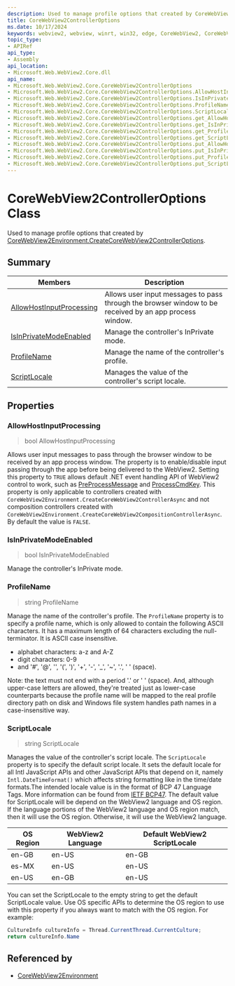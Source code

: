 ```yaml
---
description: Used to manage profile options that created by CoreWebView2Environment.CreateCoreWebView2ControllerOptions.
title: CoreWebView2ControllerOptions
ms.date: 10/17/2024
keywords: webview2, webview, winrt, win32, edge, CoreWebView2, CoreWebView2Controller, browser control, edge html, CoreWebView2ControllerOptions
topic_type:
- APIRef
api_type:
- Assembly
api_location:
- Microsoft.Web.WebView2.Core.dll
api_name:
- Microsoft.Web.WebView2.Core.CoreWebView2ControllerOptions
- Microsoft.Web.WebView2.Core.CoreWebView2ControllerOptions.AllowHostInputProcessing
- Microsoft.Web.WebView2.Core.CoreWebView2ControllerOptions.IsInPrivateModeEnabled
- Microsoft.Web.WebView2.Core.CoreWebView2ControllerOptions.ProfileName
- Microsoft.Web.WebView2.Core.CoreWebView2ControllerOptions.ScriptLocale
- Microsoft.Web.WebView2.Core.CoreWebView2ControllerOptions.get_AllowHostInputProcessing
- Microsoft.Web.WebView2.Core.CoreWebView2ControllerOptions.get_IsInPrivateModeEnabled
- Microsoft.Web.WebView2.Core.CoreWebView2ControllerOptions.get_ProfileName
- Microsoft.Web.WebView2.Core.CoreWebView2ControllerOptions.get_ScriptLocale
- Microsoft.Web.WebView2.Core.CoreWebView2ControllerOptions.put_AllowHostInputProcessing
- Microsoft.Web.WebView2.Core.CoreWebView2ControllerOptions.put_IsInPrivateModeEnabled
- Microsoft.Web.WebView2.Core.CoreWebView2ControllerOptions.put_ProfileName
- Microsoft.Web.WebView2.Core.CoreWebView2ControllerOptions.put_ScriptLocale
---
```


# CoreWebView2ControllerOptions Class



Used to manage profile options that created by [CoreWebView2Environment.CreateCoreWebView2ControllerOptions](corewebview2environment.md#createcorewebview2controlleroptions).

## Summary

Members|Description
--|--
[AllowHostInputProcessing](#allowhostinputprocessing) | Allows user input messages to pass through the browser window to be received by an app process window.
[IsInPrivateModeEnabled](#isinprivatemodeenabled) | Manage the controller's InPrivate mode.
[ProfileName](#profilename) | Manage the name of the controller's profile.
[ScriptLocale](#scriptlocale) | Manages the value of the controller's script locale.

## Properties

### AllowHostInputProcessing

>  bool AllowHostInputProcessing

Allows user input messages to pass through the browser window to be received by an app process window.
The property is to enable/disable input passing through the app before being delivered to the WebView2. Setting this property to `TRUE` allows default .NET event handling API of WebView2 control to work, such as [PreProcessMessage](/dotnet/api/system.windows.forms.control.preprocessmessage) and [ProcessCmdKey](/dotnet/api/system.windows.forms.control.processcmdkey). This property is only applicable to controllers created with `CoreWebView2Environment.CreateCoreWebView2ControllerAsync` and not composition controllers created with `CoreWebView2Environment.CreateCoreWebView2CompositionControllerAsync`. By default the value is `FALSE`.

### IsInPrivateModeEnabled

>  bool IsInPrivateModeEnabled

Manage the controller's InPrivate mode.

### ProfileName

>  string ProfileName

Manage the name of the controller's profile.
The `ProfileName` property is to specify a profile name, which is only allowed to contain the following ASCII characters. It has a maximum length of 64 characters excluding the null-terminator. It is ASCII case insensitive.

* alphabet characters: a-z and A-Z
* digit characters: 0-9
* and '#', '@', '', '(', ')', '+', '-', '_', '~', '.', ' ' (space).

Note: the text must not end with a period '.' or ' ' (space). And, although upper-case letters are allowed, they're treated just as lower-case counterparts because the profile name will be mapped to the real profile directory path on disk and Windows file system handles path names in a case-insensitive way.

### ScriptLocale

>  string ScriptLocale

Manages the value of the controller's script locale.
The `ScriptLocale` property is to specify the default script locale. It sets the default locale for all Intl JavaScript APIs and other JavaScript APIs that depend on it, namely `Intl.DateTimeFormat()` which affects string formatting like in the time/date formats.The intended locale value is in the format of BCP 47 Language Tags. More information can be found from [IETF BCP47](https://www.ietf.org/rfc/bcp/bcp47.html).
The default value for ScriptLocale will be depend on the WebView2 language and OS region. If the language portions of the WebView2 language and OS region match, then it will use the OS region. Otherwise, it will use the WebView2 language.

| **OS Region** | **WebView2 Language** | **Default WebView2 ScriptLocale** |
|-----------|-------------------|-------------------------------|
| en-GB     | en-US             | en-GB                         |
| es-MX     | en-US             | en-US                         |
| en-US     | en-GB             | en-US                         |

You can set the ScriptLocale to the empty string to get the default ScriptLocale value.
Use OS specific APIs to determine the OS region to use with this property if you always want to match with the OS
region. For example:
```csharp
CultureInfo cultureInfo = Thread.CurrentThread.CurrentCulture;
return cultureInfo.Name
```






## Referenced by

- [CoreWebView2Environment](corewebview2environment.md)
